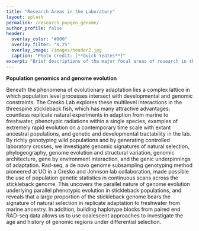 ```yaml
---
title: "Research Areas in the Laboratory"
layout: splash
permalink: /research_popgen_genome/
author_profile: false
header:
  overlay_color: "#000"
  overlay_filter: "0.25"
  overlay_image: /images/header2.jpg
  caption: "Photo credit: [**Quick Yeates**]"
excerpt: "Brief descriptions of the major focal areas of research in the laboratory"
---
```


__Population genomics and genome evolution__

Beneath the phenomena of evolutionary adaptation lies a complex lattice in which population level processes intersect with developmental and genomic constraints.
The Cresko Lab explores these multilevel interactions in the threespine stickleback fish, which has many attractive advantages: countless replicate natural 
experiments in adaption from marine to freshwater, phenotypic radiations within a single species, examples of extremely rapid evolution on a contemporary time 
scale with extant ancestral populations, and genetic and developmental tractability in the lab. By richly genotyping wild populations and by generating controlled 
laboratory crosses, we investigate genomic signatures of natural selection, phylogeography, genome evolution and structural variation, genomic architecture, gene 
by environment interaction, and the genic underpinnings of adaptation. Rad-seq, a de novo genome subsampling genotyping method pioneered at UO in a Cresko and 
Johnson lab collaboration, made possible the use of population genetic statistics in continuous scans across the stickleback genome. 
This uncovers the parallel nature of genome evolution underlying parallel phenotypic evolution in stickleback populations, and reveals that a large proportion of 
the stickleback genome bears the signature of natural selection in replicate adaptation to freshwater from marine ancestry. 
In addition, building haplotype blocks from paired end RAD-seq data allows us to use coalescent approaches to investigate the age and history of genomic 
regions under differential selection.
